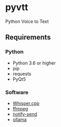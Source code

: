 # pyvtt

Python Voice to Text


## Requirements

### Python

- Python 3.6 or higher
- pip
- requests
- PyQt5

### Software

- [Whisper.cpp](https://github.com/ggerganov/whisper.cpp)
- [ffmpeg](https://ffmpeg.org/)
- [notify-send](https://manpages.ubuntu.com/manpages/bionic/man1/notify-send.1.html)
- [ollama](https://ollama.com/)